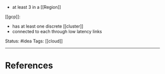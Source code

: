 - at least 3 in a [[Region]]

[[gcp]]:
- has at least one discrete [[cluster]]
- connected to each through low latency links

Status: #idea
Tags: [[cloud]]

---
# References